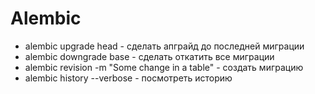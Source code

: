 # Alembic

* alembic upgrade head - сделать апграйд до последней миграции
* alembic downgrade base - сделать откатить все миграции
* alembic revision -m "Some change in a table" - создать миграцию
* alembic history --verbose - посмотреть историю

